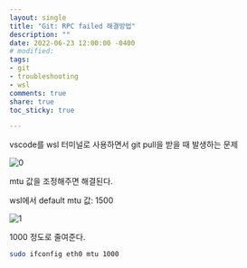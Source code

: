 ```yaml
---
layout: single
title: "Git: RPC failed 해결방법"
description: ""
date: 2022-06-23 12:00:00 -0400
# modified: 
tags: 
- git
- troubleshooting
- wsl
comments: true
share: true
toc_sticky: true

---
```




vscode를 wsl 터미널로 사용하면서 git pull을 받을 때 발생하는 문제

![0](https://s01va.github.io/assets/images/2022-06-23-RPC-failed-해결/0.PNG)

mtu 값을 조정해주면 해결된다.



wsl에서 default mtu 값: 1500

![1](https://s01va.github.io/assets/images/2022-06-23-RPC-failed-해결/1.PNG)



1000 정도로 줄여준다.

```bash
sudo ifconfig eth0 mtu 1000
```



